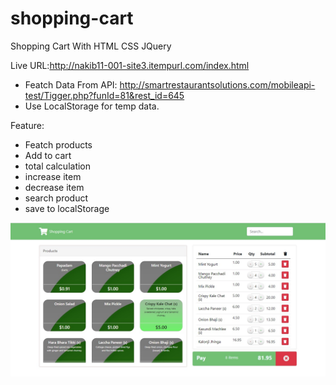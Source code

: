 # shopping-cart
Shopping Cart With HTML CSS JQuery

Live URL:http://nakib11-001-site3.itempurl.com/index.html

- Featch Data From API: http://smartrestaurantsolutions.com/mobileapi-test/Tigger.php?funId=81&rest_id=645
- Use LocalStorage for temp data.

Feature:
- Featch products
- Add to cart
- total calculation
- increase item
- decrease item
- search product
- save to localStorage


![alt text](https://github.com/3xp3rT/shopping-cart/blob/main/shopping-cart.jpg)
